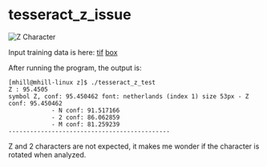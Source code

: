# tesseract_z_issue

![Z Character](https://raw.githubusercontent.com/matthill/tesseract_z_issue/master/z.png)

Input training data is here: [tif](https://github.com/openalpr/train-ocr/blob/master/eu/input/leu.netherlands.exp0.tif?raw=true) [box](https://raw.githubusercontent.com/openalpr/train-ocr/master/eu/input/leu.netherlands.exp0.box)

After running the program, the output is:
    
    [mhill@mhill-linux z]$ ./tesseract_z_test 
    Z : 95.4505
    symbol Z, conf: 95.450462 font: netherlands (index 1) size 53px	- Z conf: 95.450462
    		 	- N conf: 91.517166
    		 	- 2 conf: 86.062859
    		 	- M conf: 81.259239
    ---------------------------------------------

Z and 2 characters are not expected, it makes me wonder if the character is rotated when analyzed.
